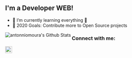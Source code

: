 ## I'm a Developer WEB!

- 🌱 I’m currently learning everything 🤣
- 🥅 2020 Goals: Contribute more to Open Source projects

<img align="left" alt="antonniomoura's Github Stats" src="https://github-readme-stats.codestackr.vercel.app/api?username=antonniomoura&show_icons=true&hide_border=true" />

[linkedin]: https://linkedin.com/in/antonniomoura

### Connect with me:

[<img align="left" alt="antonniomoura | LinkedIn" width="22px" src="https://cdn.jsdelivr.net/npm/simple-icons@v3/icons/linkedin.svg" />][linkedin]

<br />

